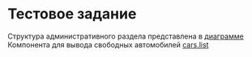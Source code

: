 # Тестовое задание

Структура административного раздела представлена в [диаграмме](Диаграмма%20без%20названия.pdf)
Компонента для вывода свободных автомобилей [cars.list](/dev/cars.list)